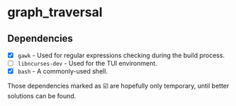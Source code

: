 # graph_traversal

## Dependencies
- [x] `gawk` - Used for regular expressions checking during the build process.
- [ ] `libncurses-dev` - Used for the TUI environment.
- [x] `bash` - A commonly-used shell.

Those dependencies marked as ☑️ are hopefully only temporary, until better solutions can be found.
